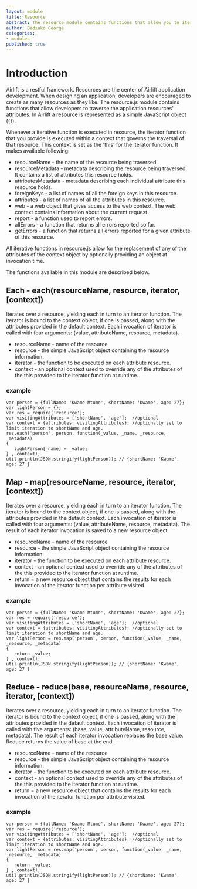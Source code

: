 ```yaml
---
layout: module
title: Resource
abstract: The resource module contains functions that allow you to iterate over the attributes of your application's resources.
author: Bediako George
categories:
- modules
published: true
---
```


# Introduction
Airlift is a restful framework.  Resources are the center of Airlift application development.  When designing an application, developers are encouraged to create as many resources as they like.  The resource.js module contains functions that allow developers to traverse the application resources' attributes.  In Airlift a resource is represented as a simple JavaScript object ({}).

Whenever a iterative function is executed in resource, the iterator function that you provide is executed within a context that governs the traversal of that resource.  This context is set as the 'this' for the iterator function.  It makes available following:

* resourceName - the name of the resource being traversed.
* resourceMetadata - metadata describing the resource being traversed.  It contains a list of attributes this resource holds.
* attributesMetadata - metadata describing each individual attribute this resource holds.
* foreignKeys - a list of names of all the foreign keys in this resource.
* attributes - a list of names of all the attributes in this resource.
* web - a web object that gives access to the web context.  The web context contains information about the current request.
* report - a function used to report errors.
* allErrors - a function that returns all errors reported so far.
* getErrors - a function that returns all errors reported for a given attribute of this resource.

All iterative functions in resource.js allow for the replacement of any of the attributes of the context object by optionally providing an object at invocation time.

The functions available in this module are described below.

## Each - each(resourceName, resource, iterator, \[context\])
Iterates over a resource, yielding each in turn to an iterator function. The iterator is bound to the context object, if one is passed, along with the attributes provided in the default context. Each invocation of iterator is called with four arguments: (value, attributeName, resource, metadata).

* resourceName - name of the resource
* resource - the simple JavaScript object containing the resource information.
* iterator - the function to be executed on each attribute resource.
* context - an optional context used to override any of the attributes of the this provided to the iterator function at runtime.

### example
    var person = {fullName: 'Kwame Mtume', shortName: 'Kwame', age: 27};
    var lightPerson = {};
    var res = require('resource');
    var visitingAttributes = ['shortName', 'age'];  //optional
    var context = {attributes: visitingAttributes}; //optionally set to limit iteration to shortName and age. 
    res.each('person', person, function(_value, _name, _resource, _metadata)
    {
       lightPerson[_name] = _value;
    } , context);
	util.println(JSON.stringify(lightPerson)); // {shortName: 'Kwame', age: 27 }

## Map - map(resourceName, resource, iterator, \[context\])
Iterates over a resource, yielding each in turn to an iterator function. The iterator is bound to the context object, if one is passed, along with the attributes provided in the default context. Each invocation of iterator is called with four arguments: (value, attributeName, resource, metadata).  The result of each iterator invocation is saved to a new resource object.

* resourceName - name of the resource
* resource - the simple JavaScript object containing the resource information.
* iterator - the function to be executed on each attribute resource.
* context - an optional context used to override any of the attributes of the this provided to the iterator function at runtime.
* return = a new resource object that contains the results for each invocation of the iterator function per attribute visited.
### example
    var person = {fullName: 'Kwame Mtume', shortName: 'Kwame', age: 27};
    var res = require('resource');
    var visitingAttributes = ['shortName', 'age'];  //optional
    var context = {attributes: visitingAttributes}; //optionally set to limit iteration to shortName and age. 
    var lightPerson = res.map('person', person, function(_value, _name, _resource, _metadata)
    {
       return _value;
    } , context);
    util.println(JSON.stringify(lightPerson)); // {shortName: 'Kwame', age: 27 }
    
## Reduce - reduce(base, resourceName, resource, iterator, \[context\])
Iterates over a resource, yielding each in turn to an iterator function. The iterator is bound to the context object, if one is passed, along with the attributes provided in the default context. Each invocation of iterator is called with five arguments: (base, value, attributeName, resource, metadata).  The result of each iterator invocation replaces the base value.  Reduce returns the value of base at the end.

* resourceName - name of the resource
* resource - the simple JavaScript object containing the resource information.
* iterator - the function to be executed on each attribute resource.
* context - an optional context used to override any of the attributes of the this provided to the iterator function at runtime.
* return = a new resource object that contains the results for each invocation of the iterator function per attribute visited.
### example
    var person = {fullName: 'Kwame Mtume', shortName: 'Kwame', age: 27};
    var res = require('resource');
    var visitingAttributes = ['shortName', 'age'];  //optional
    var context = {attributes: visitingAttributes}; //optionally set to limit iteration to shortName and age.
    var lightPerson = res.map('person', person, function(_value, _name, _resource, _metadata)
    {
       return _value;
    } , context);
    util.println(JSON.stringify(lightPerson)); // {shortName: 'Kwame', age: 27 }